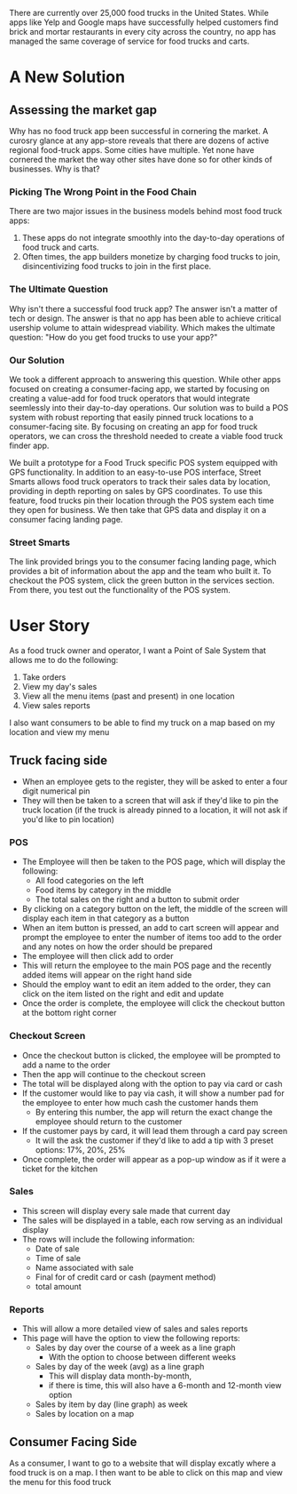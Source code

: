 There are currently over 25,000 food trucks in the United States. While apps like Yelp and Google maps have successfully helped customers find brick and mortar restaurants in every city across the country, no app has managed the same coverage of service for food trucks and carts. 

# A New Solution
## Assessing the market gap
Why has no food truck app been successful in cornering the market. A curosry glance at any app-store reveals that there are dozens of active regional food-truck apps. Some cities have multiple. Yet none have cornered the market the way other sites have done so for other kinds of businesses. Why is that?

### Picking The Wrong Point in the Food Chain
There are two major issues in the business models behind most food truck apps:
1. These apps do not integrate smoothly into the day-to-day operations of food truck and carts.
2. Often times, the app builders monetize by charging food trucks to join, disincentivizing food trucks to join in the first place. 

### The Ultimate Question
Why isn't there a successful food truck app? The answer isn't a matter of tech or design. The answer is that no app has been able to achieve critical usership volume to attain widespread viability. Which makes the ultimate question: "How do you get food trucks to use your app?"

### Our Solution
We took a different approach to answering this question. While other apps focused on creating a consumer-facing app, we started by focusing on creating a value-add for food truck operators that would integrate seemlessly into their day-to-day operations. Our solution was to build a POS system with robust reporting that easily pinned truck locations to a consumer-facing site. By focusing on creating an app for food truck operators, we can  cross the threshold needed to create a viable food truck finder app. 

We built a prototype for a Food Truck specific POS system equipped with GPS functionality. In addition to an easy-to-use POS interface, Street Smarts allows food truck operators to track their sales data by location, providing in depth reporting on sales by GPS coordinates. To use this feature, food trucks pin their location through the POS system each time they open for business. We then take that GPS data and display it on a consumer facing landing page. 

### Street Smarts
The link provided brings you to the consumer facing landing page, which provides a bit of information about the app and the team who built it. To checkout the POS system, click the green button in the services section. From there, you test out the functionality of the POS system. 




# User Story

As a food truck owner and operator, I want a Point of Sale System that allows me to do the following:

1. Take orders
2. View my day's sales
3. View all the menu items (past and present) in one location
4. View sales reports

I also want consumers to be able to find my truck on a map based on my location and view my menu

## Truck facing side

- When an employee gets to the register, they will be asked to enter a four digit numerical pin
- They will then be taken to a screen that will ask if they'd like to pin the truck location
  (if the truck is already pinned to a location, it will not ask if you'd like to pin location)

### POS

- The Employee will then be taken to the POS page, which will display the following:
  - All food categories on the left
  - Food items by category in the middle
  - The total sales on the right and a button to submit order
- By clicking on a category button on the left, the middle of the screen will display each item in that category as a button
- When an item button is pressed, an add to cart screen will appear and prompt the employee to enter the number of items too add to the order and any notes on how the order should be prepared
- The employee will then click add to order
- This will return the employee to the main POS page and the recently added items will appear on the right hand side
- Should the employ want to edit an item added to the order, they can click on the item listed on the right and edit and update
- Once the order is complete, the employee will click the checkout button at the bottom right corner

### Checkout Screen

- Once the checkout button is clicked, the employee will be prompted to add a name to the order
- Then the app will continue to the checkout screen
- The total will be displayed along with the option to pay via card or cash
- If the customer would like to pay via cash, it will show a number pad for the employee to enter how much cash the customer hands them
  - By entering this number, the app will return the exact change the employee should return to the customer
- If the customer pays by card, it will lead them through a card pay screen
  - It will the ask the customer if they'd like to add a tip with 3 preset options: 17%, 20%, 25%
- Once complete, the order will appear as a pop-up window as if it were a ticket for the kitchen


### Sales

- This screen will display every sale made that current day
- The sales will be displayed in a table, each row serving as an individual display
- The rows will include the following information:
  - Date of sale
  - Time of sale
  - Name associated with sale
  - Final for of credit card or cash (payment method)
  - total amount

### Reports

- This will allow a more detailed view of sales and sales reports
- This page will have the option to view the following reports:
  - Sales by day over the course of a week as a line graph
    - With the option to choose between different weeks
  - Sales by day of the week (avg) as a line graph
    - This will display data month-by-month,
    - if there is time, this will also have a 6-month and 12-month view option
  - Sales by item by day (line graph) as week
  - Sales by location on a map

## Consumer Facing Side

As a consumer, I want to go to a website that will display excatly where a food truck is on a map.
I then want to be able to click on this map and view the menu for this food truck
